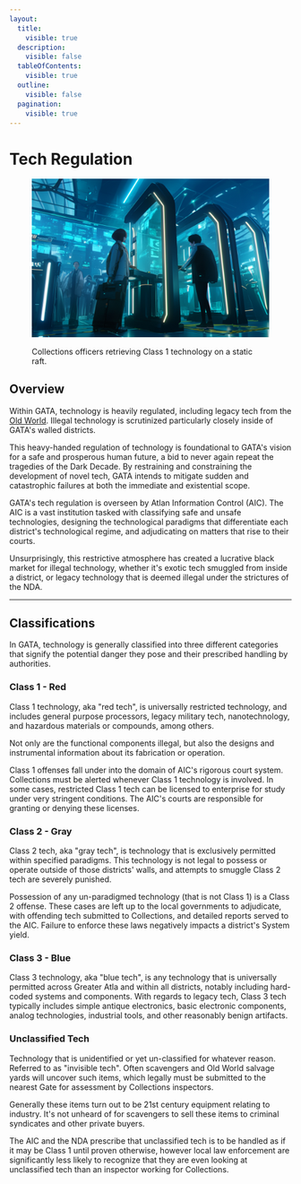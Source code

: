 ```yaml
---
layout:
  title:
    visible: true
  description:
    visible: false
  tableOfContents:
    visible: true
  outline:
    visible: false
  pagination:
    visible: true
---
```


# Tech Regulation

<figure><img src="../../../.gitbook/assets/techregulation-48354.png" alt=""><figcaption><p>Collections officers retrieving Class 1 technology on a static raft.</p></figcaption></figure>

## Overview

Within GATA, technology is heavily regulated, including legacy tech from the [Old World](../../history/the-old-world.md). Illegal technology is scrutinized particularly closely inside of GATA's walled districts.

This heavy-handed regulation of technology is foundational to GATA's vision for a safe and prosperous human future, a bid to never again repeat the tragedies of the Dark Decade. By restraining and constraining the development of novel tech, GATA intends to mitigate sudden and catastrophic failures at both the immediate and existential scope.

GATA's tech regulation is overseen by Atlan Information Control (AIC). The AIC is a vast institution tasked with classifying safe and unsafe technologies, designing the technological paradigms that differentiate each district's technological regime, and adjudicating on matters that rise to their courts.

Unsurprisingly, this restrictive atmosphere has created a lucrative black market for illegal technology, whether it's exotic tech smuggled from inside a district, or legacy technology that is deemed illegal under the strictures of the NDA.

***

## Classifications

In GATA, technology is generally classified into three different categories that signify the potential danger they pose and their prescribed handling by authorities.

### Class 1 - Red

Class 1 technology, aka "red tech", is universally restricted technology, and includes general purpose processors, legacy military tech, nanotechnology, and hazardous materials or compounds, among others.

Not only are the functional components illegal, but also the designs and instrumental information about its fabrication or operation.

Class 1 offenses fall under into the domain of AIC's rigorous court system. Collections must be alerted whenever Class 1 technology is involved. In some cases, restricted Class 1 tech can be licensed to enterprise for study under very stringent conditions. The AIC's courts are responsible for granting or denying these licenses.

### Class 2 - Gray

Class 2 tech, aka "gray tech", is technology that is exclusively permitted within specified paradigms. This technology is not legal to possess or operate outside of those districts' walls, and attempts to smuggle Class 2 tech are severely punished.

Possession of any un-paradigmed technology (that is not Class 1) is a Class 2 offense. These cases are left up to the local governments to adjudicate, with offending tech submitted to Collections, and detailed reports served to the AIC. Failure to enforce these laws negatively impacts a district's System yield.

### Class 3 - Blue

Class 3 technology, aka "blue tech", is any technology that is universally permitted across Greater Atla and within all districts, notably including hard-coded systems and components. With regards to legacy tech, Class 3 tech typically includes simple antique electronics, basic electronic components, analog technologies, industrial tools, and other reasonably benign artifacts.

### Unclassified Tech

Technology that is unidentified or yet un-classified for whatever reason. Referred to as "invisible tech". Often scavengers and Old World salvage yards will uncover such items, which legally must be submitted to the nearest Gate for assessment by Collections inspectors.

Generally these items turn out to be 21st century equipment relating to industry. It's not unheard of for scavengers to sell these items to criminal syndicates and other private buyers.

The AIC and the NDA prescribe that unclassified tech is to be handled as if it may be Class 1 until proven otherwise, however local law enforcement are significantly less likely to recognize that they are even looking at unclassified tech than an inspector working for Collections.
